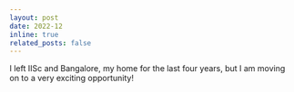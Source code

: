 ```yaml
---
layout: post
date: 2022-12
inline: true
related_posts: false
---
```


I left IISc and Bangalore, my home for the last four years, but I am moving on to a very exciting opportunity!
